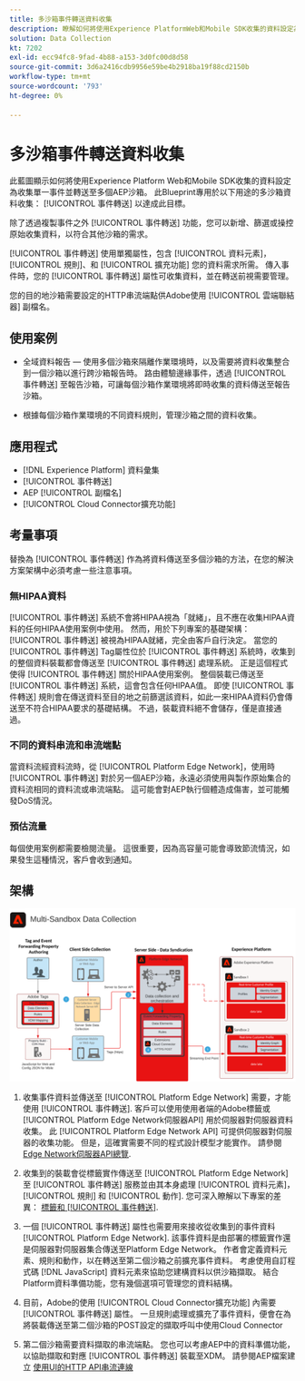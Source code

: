 ```yaml
---
title: 多沙箱事件轉送資料收集
description: 瞭解如何將使用Experience PlatformWeb和Mobile SDK收集的資料設定為收集單一事件並轉送至多個Experience Platform沙箱。
solution: Data Collection
kt: 7202
exl-id: ecc94fc8-9fad-4b88-a153-3d0fc00d8d58
source-git-commit: 3d6a2416cdb9956e59be4b2918ba19f88cd2150b
workflow-type: tm+mt
source-wordcount: '793'
ht-degree: 0%

---
```


# 多沙箱事件轉送資料收集

此藍圖顯示如何將使用Experience Platform Web和Mobile SDK收集的資料設定為收集單一事件並轉送至多個AEP沙箱。 此Blueprint專用於以下用途的多沙箱資料收集： [!UICONTROL 事件轉送] 以達成此目標。

除了透過複製事件之外 [!UICONTROL 事件轉送] 功能，您可以新增、篩選或操控原始收集資料，以符合其他沙箱的需求。

[!UICONTROL 事件轉送] 使用單獨屬性，包含 [!UICONTROL 資料元素]， [!UICONTROL 規則]、和 [!UICONTROL 擴充功能] 您的資料需求所需。 傳入事件時，您的 [!UICONTROL 事件轉送] 屬性可收集資料，並在轉送前視需要管理。

您的目的地沙箱需要設定的HTTP串流端點供Adobe使用 [!UICONTROL 雲端聯結器] 副檔名。

## 使用案例

* 全域資料報告 — 使用多個沙箱來隔離作業環境時，以及需要將資料收集整合到一個沙箱以進行跨沙箱報告時。 路由體驗邊緣事件，透過 [!UICONTROL 事件轉送] 至報告沙箱，可讓每個沙箱作業環境將即時收集的資料傳送至報告沙箱。

* 根據每個沙箱作業環境的不同資料規則，管理沙箱之間的資料收集。

## 應用程式

* [!DNL Experience Platform] 資料彙集
* [!UICONTROL 事件轉送]
* AEP [!UICONTROL 副檔名]
* [!UICONTROL Cloud Connector擴充功能]

## 考量事項

替換為 [!UICONTROL 事件轉送] 作為將資料傳送至多個沙箱的方法，在您的解決方案架構中必須考慮一些注意事項。

### 無HIPAA資料

[!UICONTROL 事件轉送] 系統不會將HIPAA視為「就緒」，且不應在收集HIPAA資料的任何HIPAA使用案例中使用。 然而，用於下列專案的基礎架構： [!UICONTROL 事件轉送] 被視為HIPAA就緒，完全由客戶自行決定。 當您的 [!UICONTROL 事件轉送] Tag屬性位於 [!UICONTROL 事件轉送] 系統時，收集到的整個資料裝載都會傳送至 [!UICONTROL 事件轉送] 處理系統。 正是這個程式使得 [!UICONTROL 事件轉送] 關於HIPAA使用案例。 整個裝載已傳送至 [!UICONTROL 事件轉送] 系統，這會包含任何HIPAA值。 即使 [!UICONTROL 事件轉送] 規則會在傳送資料至目的地之前篩選該資料，如此一來HIPAA資料仍會傳送至不符合HIPAA要求的基礎結構。 不過，裝載資料絕不會儲存，僅是直接通過。

### 不同的資料串流和串流端點

當資料流經資料流時，從 [!UICONTROL Platform Edge Network]，使用時 [!UICONTROL 事件轉送] 對於另一個AEP沙箱，永遠必須使用與製作原始集合的資料流相同的資料流或串流端點。 這可能會對AEP執行個體造成傷害，並可能觸發DoS情況。

### 預估流量

每個使用案例都需要檢閱流量。 這很重要，因為高容量可能會導致節流情況，如果發生這種情況，客戶會收到通知。

## 架構

![多沙箱 [!UICONTROL 事件轉送]](assets/multi-sandbox-data-collection.png)

1. 收集事件資料並傳送至 [!UICONTROL Platform Edge Network] 需要，才能使用 [!UICONTROL 事件轉送]. 客戶可以使用使用者端的Adobe標籤或 [!UICONTROL Platform Edge Network伺服器API] 用於伺服器對伺服器資料收集。 此 [!UICONTROL Platform Edge Network API] 可提供伺服器對伺服器的收集功能。 但是，這確實需要不同的程式設計模型才能實作。 請參閱 [Edge Network伺服器API總覽](https://experienceleague.adobe.com/docs/experience-platform/edge-network-server-api/overview.html?lang=en).

1. 收集到的裝載會從標籤實作傳送至 [!UICONTROL Platform Edge Network] 至 [!UICONTROL 事件轉送] 服務並由其本身處理 [!UICONTROL 資料元素]， [!UICONTROL 規則] 和 [!UICONTROL 動作]. 您可深入瞭解以下專案的差異： [標籤和 [!UICONTROL 事件轉送]](https://experienceleague.adobe.com/docs/experience-platform/tags/event-forwarding/overview.html?lang=en#differences-from-tags).

1. 一個 [!UICONTROL 事件轉送] 屬性也需要用來接收從收集到的事件資料 [!UICONTROL Platform Edge Network]. 該事件資料是由部署的標籤實作還是伺服器對伺服器集合傳送至Platform Edge Network。 作者會定義資料元素、規則和動作，以在轉送至第二個沙箱之前擴充事件資料。 考慮使用自訂程式碼 [!DNL JavaScript] 資料元素來協助您建構資料以供沙箱擷取。 結合Platform資料準備功能，您有幾個選項可管理您的資料結構。

1. 目前，Adobe的使用 [!UICONTROL Cloud Connector擴充功能] 內需要 [!UICONTROL 事件轉送] 屬性。 一旦規則處理或擴充了事件資料，便會在為將裝載傳送至第二個沙箱的POST設定的擷取呼叫中使用Cloud Connector

1. 第二個沙箱需要資料擷取的串流端點。 您也可以考慮AEP中的資料準備功能，以協助擷取和對應 [!UICONTROL 事件轉送] 裝載至XDM。 請參閱AEP檔案建立 [使用UI的HTTP API串流連線](https://experienceleague.adobe.com/docs/experience-platform/sources/ui-tutorials/create/streaming/http.html?lang=zh-Hant)
